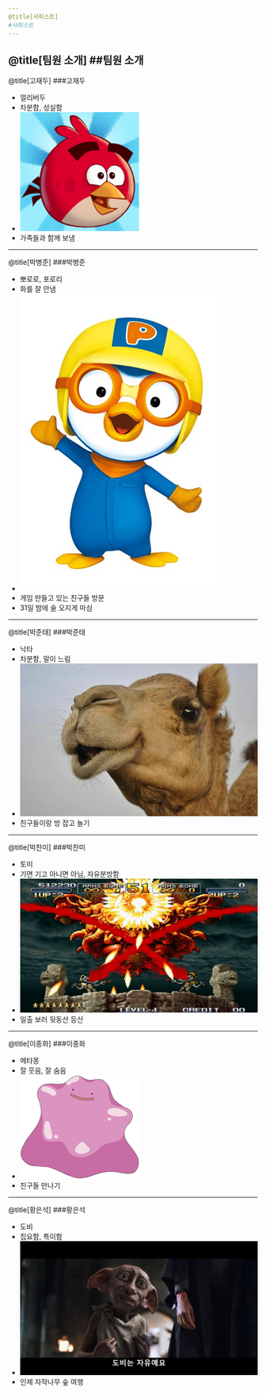 ```yaml
---
@title[사피스트]
#사피스트
---
```

@title[팀원 소개]
##팀원 소개
---
@title[고재두]
###고재두
  * 얼리버두
  * 차분함, 성실함
  * ![SAMBA Deployment](https://github.com/crossmarien/public/blob/master/assets/img/1.png)
  * 가족들과 함께 보냄
---
@title[박병준]
###박병준
  * 뽀로로, 포로리
  * 화를 잘 안냄
  * ![SAMBA Deployment](assets/img/2.jpg)
  * 게임 만들고 있는 친구들 방문 
  * 31일 밤에 술 오지게 마심
---
@title[박준태]
###박준태
  * 낙타
  * 차분함, 말이 느림
  * ![SAMBA Deployment](assets/img/3.jpg)
  * 친구들이랑 방 잡고 놀기

---
@title[박찬미]
###박찬미
  * 토미
  * 기면 기고 아니면 아님, 자유분방함
  * ![SAMBA Deployment](assets/img/4.jpg)
  * 일출 보러 뒷동산 등산
  
---
@title[이종화]
###이종화
  * 메타몽
  * 잘 웃음, 잘 숨음
  * ![SAMBA Deployment](assets/img/5.png)
  * 친구들 만나기
  
---
@title[황은석]
###황은석
  * 도비
  * 집요함, 특이함
  * ![SAMBA Deployment](assets/img/6.jpg)
  * 인제 자작나무 숲 여행
